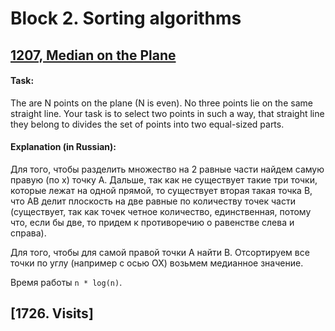# Block 2. Sorting algorithms
## [1207, Median on the Plane](https://acm.timus.ru/problem.aspx?space=1&num=1207&locale=en)
#### Task:

The are N points on the plane (N is even). No three points lie on the same straight line. Your task is to select two points in such a way, that straight line they belong to divides the set of points into two equal-sized parts.

#### Explanation (in Russian):
Для того, чтобы разделить множество на 2 равные части найдем самую правую (по х) точку A. Дальше, так как не существует такие три точки, которые лежат на одной прямой, то существует вторая такая точка B, что AB делит плоскость на две равные по количеству точек части (существует, так как точек четное количество, единственная, потому что, если бы две, то придем к противоречию о равенстве слева и справа).

Для того, чтобы для самой правой точки A найти B. Отсортируем все точки по углу (например с осью OX)  возьмем медианное значение.

Время работы `n * log(n)`.

##  [1726. Visits]